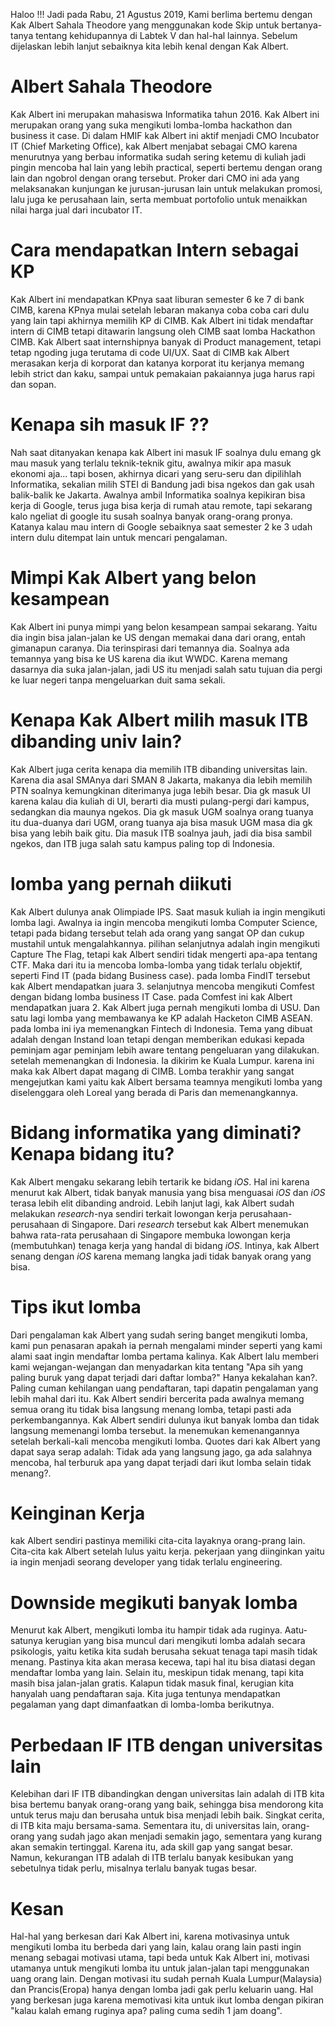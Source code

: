 Haloo !!! Jadi pada Rabu, 21 Agustus 2019, Kami berlima bertemu dengan Kak Albert Sahala Theodore yang menggunakan kode Skip untuk 
bertanya-tanya tentang kehidupannya di Labtek V dan hal-hal lainnya. Sebelum dijelaskan lebih lanjut sebaiknya kita lebih kenal dengan Kak 
Albert.

# Albert Sahala Theodore

Kak Albert ini merupakan mahasiswa Informatika tahun 2016. Kak Albert ini merupakan orang yang suka mengikuti lomba-lomba hackathon dan 
business it case. Di dalam HMIF kak Albert ini aktif menjadi CMO Incubator IT (Chief Marketing Office), kak Albert menjabat sebagai CMO 
karena menurutnya yang berbau informatika sudah sering ketemu di kuliah jadi pingin mencoba hal lain yang lebih practical, seperti
bertemu dengan orang lain dan ngobrol dengan orang tersebut. Proker dari CMO ini ada yang melaksanakan kunjungan ke jurusan-jurusan lain
untuk melakukan promosi, lalu juga ke perusahaan lain, serta membuat portofolio untuk menaikkan nilai harga jual dari incubator IT.

# Cara mendapatkan Intern sebagai KP
Kak Albert ini mendapatkan KPnya saat liburan semester 6 ke 7 di bank CIMB, karena KPnya mulai setelah lebaran makanya coba coba cari dulu 
yang lain tapi akhirnya memilih KP di CIMB. Kak Albert ini tidak mendaftar intern di CIMB tetapi ditawarin langsung oleh CIMB saat lomba
Hackathon CIMB. Kak Albert saat internshipnya banyak di Product management, tetapi tetap ngoding juga terutama di code UI/UX. Saat di CIMB
kak Albert merasakan kerja di korporat dan katanya korporat itu kerjanya memang lebih strict dan kaku, sampai untuk pemakaian pakaiannya
juga harus rapi dan sopan.

# Kenapa sih masuk IF ??
Nah saat ditanyakan kenapa kak Albert ini masuk IF soalnya dulu emang gk mau masuk yang terlalu teknik-teknik gitu, awalnya mikir apa masuk
ekonomi aja... tapi bosen, akhirnya dicari yang seru-seru dan dipilihlah Informatika, sekalian milih STEI di Bandung jadi bisa ngekos dan 
gak usah balik-balik ke Jakarta. Awalnya ambil Informatika soalnya kepikiran bisa kerja di Google, terus juga bisa kerja di rumah atau 
remote, tapi sekarang kalo ngeliat di google itu susah soalnya banyak orang-orang pronya. Katanya kalau mau intern di Google sebaiknya saat
semester 2 ke 3 udah intern dulu ditempat lain untuk mencari pengalaman.

# Mimpi Kak Albert yang belon kesampean
Kak Albert ini punya mimpi yang belon kesampean sampai sekarang. Yaitu dia ingin bisa jalan-jalan ke US dengan memakai dana dari orang, entah gimanapun caranya. Dia terinspirasi dari temannya dia. Soalnya ada temannya yang bisa ke US karena dia ikut WWDC. Karena memang dasarnya dia suka jalan-jalan, jadi US itu menjadi salah satu tujuan dia pergi ke luar negeri tanpa mengeluarkan duit sama sekali.

# Kenapa Kak Albert milih masuk ITB dibanding univ lain?
Kak Albert juga cerita kenapa dia memilih ITB dibanding universitas lain. Karena dia asal SMAnya dari SMAN 8 Jakarta, makanya dia lebih memilih PTN soalnya kemungkinan diterimanya juga lebih besar. Dia gk masuk UI karena kalau dia kuliah di UI, berarti dia musti pulang-pergi dari kampus, sedangkan dia maunya ngekos. Dia gk masuk UGM soalnya orang tuanya itu dua-duanya dari UGM, orang tuanya aja bisa masuk UGM masa dia gk bisa yang lebih baik gitu. Dia masuk ITB soalnya jauh, jadi dia bisa sambil ngekos, dan ITB juga salah satu kampus paling top di Indonesia.

# lomba yang pernah diikuti
Kak Albert dulunya anak Olimpiade IPS. Saat masuk kuliah ia ingin mengikuti lomba lagi. Awalnya ia ingin mencoba mengikuti lomba Computer Science, tetapi pada bidang tersebut telah ada orang yang sangat OP dan cukup mustahil untuk mengalahkannya. pilihan selanjutnya adalah ingin mengikuti Capture The Flag, tetapi kak Albert sendiri tidak mengerti apa-apa tentang CTF. Maka dari itu ia mencoba lomba-lomba yang tidak terlalu objektif, seperti Find IT (pada bidang Business case). pada lomba FindIT tersebut kak Albert mendapatkan juara 3. selanjutnya mencoba mengikuti Comfest dengan bidang lomba business IT Case. pada Comfest ini kak Albert mendapatkan juara 2. Kak Albert juga pernah mengikuti lomba di USU. Dan satu lagi lomba yang membawanya ke KP adalah Hacketon CIMB ASEAN. pada lomba ini iya memenangkan Fintech di Indonesia. Tema yang dibuat adalah dengan Instand loan tetapi dengan memberikan edukasi kepada peminjam agar peminjam lebih aware tentang pengeluaran yang dilakukan. setelah memenangkan di Indonesia. Ia dikirim ke Kuala Lumpur. karena ini maka kak Albert dapat magang di CIMB. Lomba terakhir yang sangat mengejutkan kami yaitu kak Albert bersama teamnya mengikuti lomba yang diselenggara oleh Loreal yang berada di Paris dan memenangkannya.

# Bidang informatika yang diminati? Kenapa bidang itu?
Kak Albert mengaku sekarang lebih tertarik ke bidang <i>iOS</i>. Hal ini karena menurut kak Albert, tidak banyak manusia yang bisa menguasai <i>iOS</i> dan <i>iOS</i> terasa lebih elit dibanding android. Lebih lanjut lagi, kak Albert sudah melakukan <i>research</i>-nya sendiri terkait lowongan kerja perusahaan-perusahaan di Singapore. Dari <i>research</i> tersebut kak Albert menemukan bahwa rata-rata perusahaan di Singapore membuka lowongan kerja (membutuhkan) tenaga kerja yang handal di bidang <i>iOS</i>. Intinya, kak Albert senang dengan <i>iOS</i> karena memang langka jadi tidak banyak orang yang bisa.

# Tips ikut lomba
Dari pengalaman kak Albert yang sudah sering banget mengikuti lomba, kami pun penasaran apakah ia pernah mengalami minder seperti yang kami alami saat ingin mendaftar lomba pertama kalinya. Kak Albert lalu memberi kami wejangan-wejangan dan menyadarkan kita tentang "Apa sih yang paling buruk yang dapat terjadi dari daftar lomba?" Hanya kekalahan kan?. Paling cuman kehilangan uang pendaftaran, tapi dapatin pengalaman yang lebih mahal dari itu. Kak Albert sendiri bercerita pada awalnya memang semua orang itu tidak bisa langsung menang lomba, tetapi pasti ada perkembangannya. Kak Albert sendiri dulunya ikut banyak lomba dan tidak langsung memenangi lomba tersebut. Ia menemukan kemenangannya setelah berkali-kali mencoba mengikuti lomba. Quotes dari kak Albert yang dapat saya serap adalah: Tidak ada yang langsung jago, ga ada salahnya mencoba, hal terburuk apa yang dapat terjadi dari ikut lomba selain tidak menang?.

# Keinginan Kerja
kak Albert sendiri pastinya memiliki cita-cita layaknya orang-prang lain. Cita-cita kak Albert setelah lulus yaitu kerja. pekerjaan yang diinginkan yaitu ia ingin menjadi seorang developer yang tidak terlalu engineering.

# Downside megikuti banyak lomba
Menurut kak Albert, mengikuti lomba itu hampir tidak ada ruginya. Aatu-satunya kerugian yang bisa muncul dari mengikuti lomba adalah secara psikologis, yaitu ketika kita sudah berusaha sekuat tenaga tapi masih tidak menang. Pastinya kita akan merasa kecewa, tapi hal itu bisa diatasi degan mendaftar lomba yang lain. Selain itu, meskipun tidak menang, tapi kita masih bisa jalan-jalan gratis. Kalapun tidak masuk final, kerugian kita hanyalah uang pendaftaran saja. Kita juga tentunya mendapatkan pegalaman yang dapt dimanfaatkan di lomba-lomba berikutnya.

# Perbedaan IF ITB dengan universitas lain
Kelebihan dari IF ITB dibandingkan dengan universitas lain adalah di ITB kita bisa bertemu banyak orang-orang yang baik, sehingga bisa mendorong kita untuk terus maju dan berusaha untuk bisa menjadi lebih baik. Singkat cerita, di ITB kita maju bersama-sama. Sementara itu, di universitas lain, orang-orang yang sudah jago akan menjadi semakin jago, sementara yang kurang akan semakin tertinggal. Karena itu, ada skill gap yang sangat besar. Namun, kekurangan ITB adalah di ITB terlalu banyak kesibukan yang sebetulnya tidak perlu, misalnya terlalu banyak tugas besar.

# Kesan
Hal-hal yang berkesan dari Kak Albert ini, karena motivasinya untuk mengikuti lomba itu berbeda dari yang lain, kalau orang lain pasti 
ingin menang sebagai motivasi utama, tapi beda untuk Kak Albert ini, motivasi utamanya untuk mengikuti lomba itu untuk jalan-jalan tapi
menggunakan uang orang lain. Dengan motivasi itu sudah pernah Kuala Lumpur(Malaysia) dan Prancis(Eropa) hanya dengan lomba jadi gak perlu
keluarin uang. Hal yang berkesan juga karena memotivasi kita untuk ikut lomba dengan pikiran "kalau kalah emang ruginya apa? paling cuma
sedih 1 jam doang".
